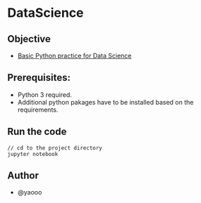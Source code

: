 # DataScience
## Objective 
* [Basic Python practice for Data Science](https://github.com/yaooo/DataScience/tree/master/Lab1)

## Prerequisites:
* Python 3 required.
* Additional python pakages have to be installed based on the requirements.

## Run the code
```
// cd to the project directory
jupyter notebook
```

## Author
* @yaooo
